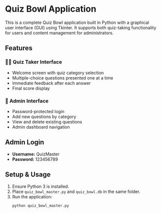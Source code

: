 # Quiz Bowl Application

This is a complete Quiz Bowl application built in Python with a graphical user interface (GUI) using Tkinter. It supports both quiz-taking functionality for users and content management for administrators.

## Features

### 🧑‍🎓 Quiz Taker Interface
- Welcome screen with quiz category selection
- Multiple-choice questions presented one at a time
- Immediate feedback after each answer
- Final score display

### 🔐 Admin Interface
- Password-protected login
- Add new questions by category
- View and delete existing questions
- Admin dashboard navigation

## Admin Login

- **Username:** QuizMaster  
- **Password:** 123456789

## Setup & Usage

1. Ensure Python 3 is installed.
2. Place `quiz_bowl_master.py` and `quiz_bowl.db` in the same folder.
3. Run the application:
   ```bash
   python quiz_bowl_master.py

